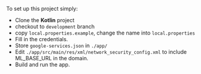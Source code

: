 To set up this project simply:

- Clone the **Kotlin** project
- checkout to `development` branch
- copy `local.properties.example`, change the name into `local.properties`
- Fill in the credentials.
- Store `google-services.json` in `./app/`
- Edit `./app/src/main/res/xml/network_security_config.xml` to include ML_BASE_URL in the domain.
- Build and run the app.
